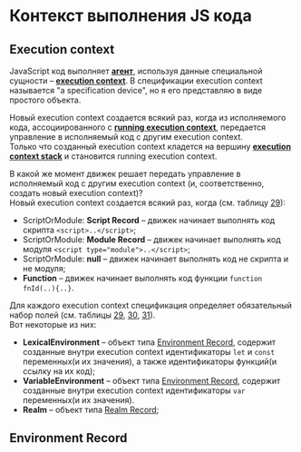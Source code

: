 # Контекст выполнения JS кода

## Execution context

JavaScript код выполняет [**агент**](https://tinyurl.com/2p8ptahb), используя данные специальной сущности – [**execution context**](https://tinyurl.com/se74cyxu). В спецификации execution context называется "a specification device", но я его представляю в виде простого объекта.

Новый execution context создается всякий раз, когда из исполняемого кода, ассоциированного с [**running execution context**](https://tinyurl.com/4fb79dy8), передается управление в исполняемый код с другим execution context.  
Только что созданный execution context кладется на вершину [**execution context stack**](https://tinyurl.com/2p8hxsdn) и становится running execution context.

В какой же момент движек решает передать управление в исполняемый код с другим execution context (и, соответственно, создать новый execution context)?  
Новый execution context создается всякий раз, когда (см. таблицу [29](https://tinyurl.com/2p96vb7a)):

- ScriptOrModule: **Script Record** – движек начинает выполнять код скрипта `<script>..</script>`;
- ScriptOrModule: **Module Record** – движек начинает выполнять код модуля `<script type="module">..</script>`;
- ScriptOrModule: **null** – движек начинает выполнять код не скрипта и не модуля;
- **Function** – движек начинает выполнять код функции `function fnId(..){..}`.

Для каждого execution context спецификация определяет обязательный набор полей (см. таблицы [29](https://tinyurl.com/2p96vb7a), [30](https://tinyurl.com/594urp28), [31](https://tinyurl.com/2p8tbzbk)).  
Вот некоторые из них:

- **LexicalEnvironment** – объект типа [Environment Record](https://tinyurl.com/ycncua2r), содержит созданные внутри execution context идентификаторы `let` и `const` переменных(и их значения), а также идентификаторы функций(и ссылку на их код);
- **VariableEnvironment** – объект типа [Environment Record](https://tinyurl.com/ycncua2r), содержит созданные внутри execution context идентификаторы `var` переменных(и их значения).
- **Realm** – объект типа [Realm Record](https://tinyurl.com/2p9ynr9p);

## Environment Record
